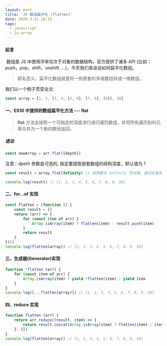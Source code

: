 ```yaml
---
layout: post
title: 'JS 数组扁平化 (flatten)'
date: 2020-3-21 18:15
tags: 
  - javascript
  - js-array
---
```


#### 前言

​	数组是 JS 中使用评率仅次于对象的数据结构，官方提供了诸多 API (比如：push，pop，shift，unshift ....)，今天我们来谈谈如何扁平化数组。



> 顾名思义，扁平化数组就是将一些嵌套的多维数组转成一维数组。



我们以一个例子贯穿全文:

```javascript
const array = [1, 2, [3, 4, [5, 6], [7, 8], [9]], 10]
```



#### 一、ES10 中提供的数组扁平化方法 --- flat

> **flat** 方法会按照一个可指定的深度进行递归遍历数组，并将所有遍历到的元素合并为一个新的数组返回。

##### 语法

```javascript
const newArray = arr.flat([depth])
```

注意：dpeth 参数是可选的, 指定要提取嵌套数组的结构深度，默认值为 1

```javascript
const result = array.flat(Infinity) // 当参数为 Infinity 时代表，递归任意深度的嵌套数组

console.log(result) // [1, 2, 3, 4, 5, 6, 7, 8, 9, 10]
```

#### 二、for...of 实现

```javascript
const flatten = (function () {
    const result = []
    return (arr) => {
        for (const item of arr) {
            Array.isArray(item) ? flatten(item) : result.push(item)
        }
        return result
    }
}())
console.log(flatten(array)) // [1, 2, 3, 4, 5, 6, 7, 8, 9, 10]
```

#### 三、生成器(Generator)实现

```javascript
function *flatten (arr) {
    for (const item of arr) {
        Array.isArray(item) ? yield *flatten(item) : yield item
    }
}
console.log([...flatten(array)]) // [1, 2, 3, 4, 5, 6, 7, 8, 9, 10]
```

#### 四、reduce 实现

```javascript
function flatten (arr) {
    return arr.reduce((result, item) => {
        return result.concat(Array.isArray(item) ? flatten(item) : item)
    }, [])
}
console.log(flatten(array)) // [1, 2, 3, 4, 5, 6, 7, 8, 9, 10]
```

















